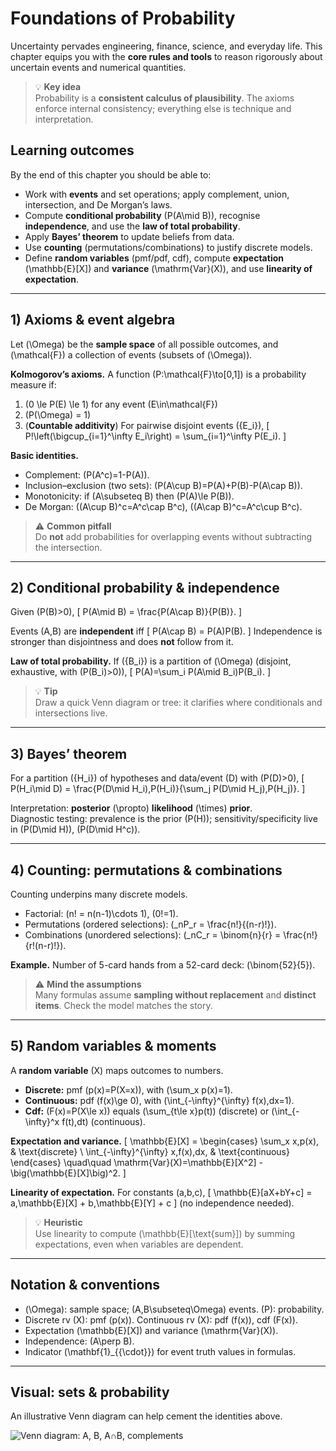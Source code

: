 # Foundations of Probability

Uncertainty pervades engineering, finance, science, and everyday life. This chapter equips you with the **core rules and tools** to reason rigorously about uncertain events and numerical quantities.

> 💡 **Key idea**  
> Probability is a **consistent calculus of plausibility**. The axioms enforce internal consistency; everything else is technique and interpretation.

## Learning outcomes

By the end of this chapter you should be able to:

- Work with **events** and set operations; apply complement, union, intersection, and De Morgan’s laws.
- Compute **conditional probability** \(P(A\mid B)\), recognise **independence**, and use the **law of total probability**.
- Apply **Bayes’ theorem** to update beliefs from data.
- Use **counting** (permutations/combinations) to justify discrete models.
- Define **random variables** (pmf/pdf, cdf), compute **expectation** \(\mathbb{E}[X]\) and **variance** \(\mathrm{Var}(X)\), and use **linearity of expectation**.

---

## 1) Axioms & event algebra

Let \(\Omega\) be the **sample space** of all possible outcomes, and \(\mathcal{F}\) a collection of events (subsets of \(\Omega\)).

**Kolmogorov’s axioms.** A function \(P:\mathcal{F}\to[0,1]\) is a probability measure if:

1. \(0 \le P(E) \le 1\) for any event \(E\in\mathcal{F}\)
2. \(P(\Omega) = 1\)
3. (**Countable additivity**) For pairwise disjoint events \(\{E_i\}\),
   \[
   P\!\left(\bigcup_{i=1}^\infty E_i\right) = \sum_{i=1}^\infty P(E_i).
   \]

**Basic identities.**

- Complement: \(P(A^c)=1-P(A)\).
- Inclusion–exclusion (two sets): \(P(A\cup B)=P(A)+P(B)-P(A\cap B)\).
- Monotonicity: if \(A\subseteq B\) then \(P(A)\le P(B)\).
- De Morgan: \((A\cup B)^c=A^c\cap B^c\), \((A\cap B)^c=A^c\cup B^c\).

> ⚠️ **Common pitfall**  
> Do **not** add probabilities for overlapping events without subtracting the intersection.

---

## 2) Conditional probability & independence

Given \(P(B)>0\),
\[
P(A\mid B) = \frac{P(A\cap B)}{P(B)}.
\]

Events \(A,B\) are **independent** iff
\[
P(A\cap B) = P(A)P(B).
\]
Independence is stronger than disjointness and does **not** follow from it.

**Law of total probability.** If \(\{B_i\}\) is a partition of \(\Omega\) (disjoint, exhaustive, with \(P(B_i)>0\)),
\[
P(A)=\sum_i P(A\mid B_i)P(B_i).
\]

> 💡 **Tip**  
> Draw a quick Venn diagram or tree: it clarifies where conditionals and intersections live.

---

## 3) Bayes’ theorem

For a partition \(\{H_i\}\) of hypotheses and data/event \(D\) with \(P(D)>0\),
\[
P(H_i\mid D)
= \frac{P(D\mid H_i)\,P(H_i)}{\sum_j P(D\mid H_j)\,P(H_j)}.
\]

Interpretation: **posterior** \(\propto\) **likelihood** \(\times\) **prior**.  
Diagnostic testing: prevalence is the prior \(P(H)\); sensitivity/specificity live in \(P(D\mid H)\), \(P(D\mid H^c)\).

---

## 4) Counting: permutations & combinations

Counting underpins many discrete models.

- Factorial: \(n! = n(n-1)\cdots 1\), \(0!=1\).
- Permutations (ordered selections): \(_nP_r = \frac{n!}{(n-r)!}\).
- Combinations (unordered selections): \(_nC_r = \binom{n}{r} = \frac{n!}{r!(n-r)!}\).

**Example.** Number of 5-card hands from a 52-card deck: \(\binom{52}{5}\).

> ⚠️ **Mind the assumptions**  
> Many formulas assume **sampling without replacement** and **distinct items**. Check the model matches the story.

---

## 5) Random variables & moments

A **random variable** \(X\) maps outcomes to numbers.

- **Discrete:** pmf \(p(x)=P(X=x)\), with \(\sum_x p(x)=1\).
- **Continuous:** pdf \(f(x)\ge 0\), with \(\int_{-\infty}^{\infty} f(x)\,dx=1\).
- **Cdf:** \(F(x)=P(X\le x)\) equals \(\sum_{t\le x}p(t)\) (discrete) or \(\int_{-\infty}^x f(t)\,dt\) (continuous).

**Expectation and variance.**
\[
\mathbb{E}[X] =
\begin{cases}
\sum_x x\,p(x), & \text{discrete} \\
\int_{-\infty}^{\infty} x\,f(x)\,dx, & \text{continuous}
\end{cases}
\quad\quad
\mathrm{Var}(X)=\mathbb{E}[X^2] - \big(\mathbb{E}[X]\big)^2.
\]

**Linearity of expectation.** For constants \(a,b,c\),
\[
\mathbb{E}[aX+bY+c] = a\,\mathbb{E}[X] + b\,\mathbb{E}[Y] + c
\]
(no independence needed).

> 💡 **Heuristic**  
> Use linearity to compute \(\mathbb{E}[\text{sum}]\) by summing expectations, even when variables are dependent.

---

## Notation & conventions

- \(\Omega\): sample space; \(A,B\subseteq\Omega\) events. \(P\): probability.
- Discrete rv \(X\): pmf \(p(x)\). Continuous rv \(X\): pdf \(f(x)\), cdf \(F(x)\).
- Expectation \(\mathbb{E}[X]\) and variance \(\mathrm{Var}(X)\).
- Independence: \(A\perp B\).
- Indicator \(\mathbf{1}_{\{\cdot\}}\) for event truth values in formulas.

---

## Visual: sets & probability

An illustrative Venn diagram can help cement the identities above.

![Venn diagram: A, B, A∩B, complements](/images/venn-placeholder.png)

